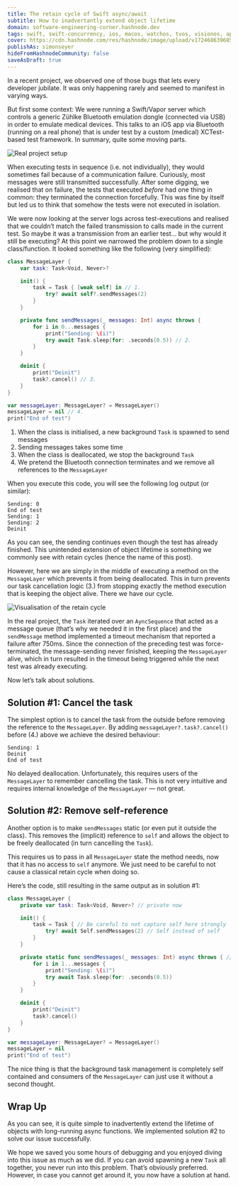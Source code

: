 ```yaml
---
title: The retain cycle of Swift async/await
subtitle: How to inadvertantly extend object lifetime
domain: software-engineering-corner.hashnode.dev
tags: swift, swift-concurrency, ios, macos, watchos, tvos, visionos, apple, vapor, bluetooth, concurrency, asynchronous, async, await, async-await, developer, learning, software-development, programming-tips, software-engineering, code, coding
cover: https://cdn.hashnode.com/res/hashnode/image/upload/v1724686396858/4k_l7bLPj.jpg?auto=format
publishAs: simonseyer
hideFromHashnodeCommunity: false
saveAsDraft: true
--- 
```

In a recent project, we observed one of those bugs that lets every developer jubilate. It was only happening rarely and seemed to manifest in varying ways. 

But first some context: We were running a Swift/Vapor server which controls a generic Zühlke Bluetooth emulation dongle (connected via USB) in order to emulate medical devices. This talks to an iOS app via Bluetooth (running on a real phone) that is under test by a custom (medical) XCTest-based test framework. In summary, quite some moving parts.

![Real project setup](https://cdn.hashnode.com/res/hashnode/image/upload/v1724685658047/IBP4odcIg.png?auto=format)

When executing tests in sequence (i.e. not individually), they would sometimes fail because of a communication failure. Curiously, most messages were still transmitted successfully. After some digging, we realised that on failure, the tests that executed *before* had one thing in common: they terminated the connection forcefully. This was fine by itself but led us to think that somehow the tests were not executed in isolation.

We were now looking at the server logs across test-executions and realised that we couldn’t match the failed transmission to calls made in the current test. So maybe it was a transmission from an earlier test… but why would it still be executing? At this point we narrowed the problem down to a single class/function. It looked something like the following (very simplified):

```swift
class MessageLayer {
    var task: Task<Void, Never>?

    init() {
        task = Task { [weak self] in // 1.
            try? await self?.sendMessages(2)
        }
    }

    private func sendMessages(_ messages: Int) async throws {
        for i in 0...messages {
            print("Sending: \(i)")
            try await Task.sleep(for: .seconds(0.5)) // 2.
        }
    }

    deinit {
        print("Deinit")
        task?.cancel() // 3.
    }
}

var messageLayer: MessageLayer? = MessageLayer()
messageLayer = nil // 4.
print("End of test")
```

1. When the class is initialised, a new background `Task` is spawned to send messages
2. Sending messages takes some time
3. When the class is deallocated, we stop the background `Task`
4. We pretend the Bluetooth connection terminates and we remove all references to the `MessageLayer` 

When you execute this code, you will see the following log output (or similar):
```
Sending: 0
End of test
Sending: 1
Sending: 2
Deinit
```

As you can see, the sending continues even though the test has already finished. This unintended extension of object lifetime is something we commonly see with retain cycles (hence the name of this post). 

However, here we are simply in the middle of executing a method on the `MessageLayer` which prevents it from being deallocated. This in turn prevents our task cancellation logic (3.) from stopping exactly the method execution that is keeping the object alive. There we have our cycle.

![Visualisation of the retain cycle](https://cdn.hashnode.com/res/hashnode/image/upload/v1724685726758/0b1QCVlR4.png?auto=format)

In the real project, the `Task` iterated over an `AyncSequence` that acted as a message queue (that’s why we needed it in the first place) and the `sendMessage` method implemented a timeout mechanism that reported a failure after 750ms. Since the connection of the preceding test was force-terminated, the message-sending never finished, keeping the `MessageLayer`  alive, which in turn resulted in the timeout being triggered while the next test was already executing.

Now let’s talk about solutions.

## Solution #1: Cancel the task 
The simplest option is to cancel the task from the outside before removing the reference to the `MessageLayer`. By adding `messageLayer?.task?.cancel()` before (4.) above we achieve the desired behaviour:
```
Sending: 1
Deinit
End of test
```

No delayed deallocation. Unfortunately, this requires users of the `MessageLayer` to remember cancelling the task. This is not very intuitive and requires internal knowledge of the `MessageLayer` — not great.
 
## Solution #2: Remove self-reference
Another option is to make `sendMessages` static (or even put it outside the class). This removes the (implicit) reference to `self`  and allows the object to be freely deallocated (in turn cancelling the `Task`).

This requires us to pass in all `MessageLayer` state the method needs, now that it has no access to `self` anymore. We just need to be careful to not cause a classical retain cycle when doing so.

Here’s the code, still resulting in the same output as in solution #1:
```swift
class MessageLayer {
    private var task: Task<Void, Never>? // private now

    init() {
        task = Task { // Be careful to not capture self here strongly
            try? await Self.sendMessages(2) // Self instead of self
        }
    }

    private static func sendMessages(_ messages: Int) async throws { // static
        for i in 1...messages {
            print("Sending: \(i)")
            try await Task.sleep(for: .seconds(0.5))
        }
    }

    deinit {
        print("Deinit")
        task?.cancel()
    }
}

var messageLayer: MessageLayer? = MessageLayer()
messageLayer = nil
print("End of test")
```

The nice thing is that the background task management is completely self contained and consumers of the `MessageLayer` can just use it without a second thought.

## Wrap Up
As you can see, it is quite simple to inadvertently extend the lifetime of objects with long-running async functions. We implemented solution #2 to solve our issue successfully. 

We hope we saved you some hours of debugging and you enjoyed diving into this issue as much as we did. If you can avoid spawning a new `Task` all together, you never run into this problem. That’s obviously preferred. However, in case you cannot get around it, you now have a solution at hand.
